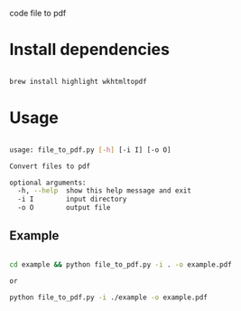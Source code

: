 code file to pdf

# Install dependencies

```bash

brew install highlight wkhtmltopdf

```

# Usage

```bash

usage: file_to_pdf.py [-h] [-i I] [-o O]

Convert files to pdf

optional arguments:
  -h, --help  show this help message and exit
  -i I        input directory
  -o O        output file

```

## Example

```bash

cd example && python file_to_pdf.py -i . -o example.pdf

or

python file_to_pdf.py -i ./example -o example.pdf

```
